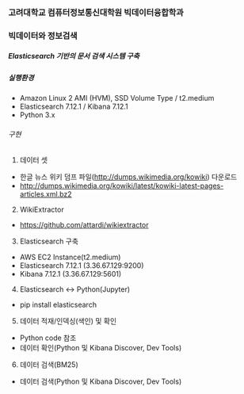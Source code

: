 ### 고려대학교 컴퓨터정보통신대학원 빅데이터융합학과
### 빅데이터와 정보검색

##### Elasticsearch 기반의 문서 검색 시스템 구축

##### 실행환경
- Amazon Linux 2 AMI (HVM), SSD Volume Type / t2.medium
- Elasticsearch 7.12.1 / Kibana 7.12.1
- Python 3.x

###### 구현
1) 데이터 셋
- 한글 뉴스 위키 덤프 파일(http://dumps.wikimedia.org/kowiki) 다운로드
- http://dumps.wikimedia.org/kowiki/latest/kowiki-latest-pages-articles.xml.bz2

2) WikiExtractor
- https://github.com/attardi/wikiextractor

3) Elasticsearch 구축
- AWS EC2 Instance(t2.medium)
- Elasticsearch 7.12.1 (3.36.67.129:9200)
- Kibana 7.12.1 (3.36.67.129:5601)
 
4) Elasticsearch ↔ Python(Jupyter)
- pip install elasticsearch
 
5) 데이터 적재/인덱싱(색인) 및 확인
- Python code 참조
- 데이터 확인(Python 및 Kibana Discover, Dev Tools)

6) 데이터 검색(BM25)
- 데이터 검색(Python 및 Kibana Discover, Dev Tools)
